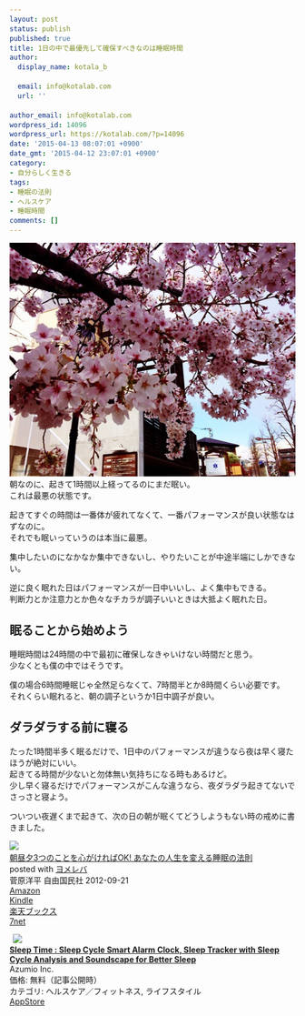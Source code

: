 ```yaml
---
layout: post
status: publish
published: true
title: 1日の中で最優先して確保すべきなのは睡眠時間
author:
  display_name: kotala_b

  email: info@kotalab.com
  url: ''

author_email: info@kotalab.com
wordpress_id: 14096
wordpress_url: https://kotalab.com/?p=14096
date: '2015-04-13 08:07:01 +0900'
date_gmt: '2015-04-12 23:07:01 +0900'
category:
- 自分らしく生きる
tags:
- 睡眠の法則
- ヘルスケア
- 睡眠時間
comments: []
---
```

<p><img src="/wp-content/uploads/money-education-vol1_140425.jpg" alt="money-education-vol1_140425.jpg" width="548" height="411" class="aligncenter size-full wp-image-12637" /><br />
朝なのに、起きて1時間以上経ってるのにまだ眠い。<br />
これは最悪の状態です。</p>
<p>起きてすぐの時間は一番体が疲れてなくて、一番パフォーマンスが良い状態なはずなのに。<br />
それでも眠いっていうのは本当に最悪。</p>
<p>集中したいのになかなか集中できないし、やりたいことが中途半端にしかできない。</p>
<p>逆に良く眠れた日はパフォーマンスが一日中いいし、よく集中もできる。<br />
判断力とか注意力とか色々なチカラが調子いいときは大抵よく眠れた日。<br />
</p>
<!--more-->
<h2>眠ることから始めよう</h2>
<p>睡眠時間は24時間の中で最初に確保しなきゃいけない時間だと思う。<br />
少なくとも僕の中ではそうです。</p>
<p>僕の場合6時間睡眠じゃ全然足らなくて、7時間半とか8時間くらい必要です。<br />
それくらい眠れると、朝の調子というか1日中調子が良い。</p>
<h2>ダラダラする前に寝る</h2>
<p>たった1時間半多く眠るだけで、1日中のパフォーマンスが違うなら夜は早く寝たほうが絶対にいい。<br />
起きてる時間が少ないと勿体無い気持ちになる時もあるけど。<br />
少し早く寝るだけでパフォーマンスがこんな違うなら、夜ダラダラ起きてないでさっさと寝よう。</p>
<p>ついつい夜遅くまで起きて、次の日の朝が眠くてどうしようもない時の戒めに書きました。</p>
<div class="booklink-box">
<div class="booklink-image"><a href="https://www.amazon.co.jp/exec/obidos/asin/4426115272/same-22/" rel="nofollow" target="_blank"><img src="https://images-fe.ssl-images-amazon.com/images/I/41ZKxy8UiBL._SL160_.jpg" style="border: none;" /></a></div>
<div class="booklink-info">
<div class="booklink-name"><a href="https://www.amazon.co.jp/exec/obidos/asin/4426115272/same-22/" rel="nofollow" target="_blank">朝昼夕3つのことを心がければOK!  あなたの人生を変える睡眠の法則</a>
<div class="booklink-powered-date">posted with <a href="https://yomereba.com" rel="nofollow" target="_blank">ヨメレバ</a></div>
</div>
<div class="booklink-detail">菅原洋平 自由国民社 2012-09-21    </div>
<div class="booklink-link2">
<div class="shoplinkamazon"><a href="https://www.amazon.co.jp/exec/obidos/asin/4426115272/same-22/" rel="nofollow" target="_blank">Amazon</a></div>
<div class="shoplinkkindle"><a href="https://www.amazon.co.jp/gp/search?keywords=%92%A9%92%8B%97%5B3%82%C2%82%CC%82%B1%82%C6%82%F0%90S%82%AA%82%AF%82%EA%82%CEOK%21%20%20%82%A0%82%C8%82%BD%82%CC%90l%90%B6%82%F0%95%CF%82%A6%82%E9%90%87%96%B0%82%CC%96%40%91%A5&__mk_ja_JP=%83J%83%5E%83J%83i&url=node%3D2275256051&tag=same-22" rel="nofollow" target="_blank">Kindle</a></div>
<div class="shoplinkrakuten"><a href="http://c.af.moshimo.com/af/c/click?a_id=374939&p_id=56&pc_id=56&pl_id=637&s_v=b5Rz2P0601xu&url=http%3A%2F%2Fbooks.rakuten.co.jp%2Frb%2F11917703%2F" rel="nofollow" target="_blank">楽天ブックス</a><img src="http://i.af.moshimo.com/af/i/impression?a_id=374939&p_id=56&pc_id=56&pl_id=637" width="1" height="1" style="border:none;"></div>
<div class="shoplinkseven"><a href="https://ck.jp.ap.valuecommerce.com/servlet/referral?sid=2967684&pid=881104827&vc_url=http%3A%2F%2Fwww.7netshopping.jp%2Fbooks%2Fsearch_result%2F%3Fctgy%3Dbooks%26code%3D4426115272" target="_blank">7net</a><img src="http://atq.ad.valuecommerce.com/servlet/atq/gifbanner?sid=2967684&pid=881104827" height="1" width="1" border="0"></div>
</p></div>
</div>
<div class="booklink-footer"></div>
</div>
<div class="applink">
<div class="applinkimg"><a href="https://itunes.apple.com/jp/app/sleep-time-sleep-cycle-smart/id555564825?mt=8&uo=4&at=10l4yU" rel="nofollow" target="_blank"><img hspace="6" src="http://a216.phobos.apple.com/us/r30/Purple3/v4/8f/9b/d2/8f9bd20f-ad28-b3c3-becb-9a991b107e26/mzl.eydhcjlj.png" width="80" /></a></div>
<div class="applinktext">
<div class="applinktitle"><strong><a href="https://itunes.apple.com/jp/app/sleep-time-sleep-cycle-smart/id555564825?mt=8&uo=4&at=10l4yU" rel="nofollow" target="_blank">Sleep Time : Sleep Cycle Smart Alarm Clock, Sleep Tracker with Sleep Cycle Analysis and Soundscape for Better Sleep</a></strong></div>
<div class="applinkinfo">Azumio Inc.</div>
<div class="applinkinfo">価格: 無料（記事公開時）</div>
<div class="applinkinfo">カテゴリ: ヘルスケア／フィットネス, ライフスタイル</div>
</div>
<div class="clear"></div>
<div class="appstorelink"><a href="https://itunes.apple.com/jp/app/sleep-time-sleep-cycle-smart/id555564825?mt=8&uo=4&at=10l4yU" rel="nofollow" target="_blank">AppStore</a></div>
</div>
